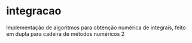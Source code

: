 # integracao
Implementação de algoritmos para obtenção numérica de integrais, feito em dupla para cadeira de métodos numéricos 2
